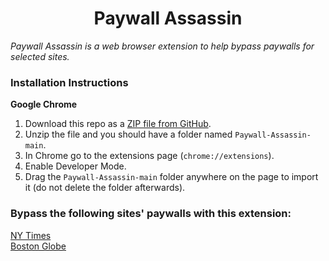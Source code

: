 <h1 align="center">Paywall Assassin</h1>

_Paywall Assassin is a web browser extension to help bypass paywalls for selected sites._

### Installation Instructions

**Google Chrome**

1. Download this repo as a [ZIP file from GitHub](https://github.com/benpcorn/Paywall-Assassin/archive/refs/heads/main.zip).
1. Unzip the file and you should have a folder named `Paywall-Assassin-main`.
1. In Chrome go to the extensions page (`chrome://extensions`).
1. Enable Developer Mode.
1. Drag the `Paywall-Assassin-main` folder anywhere on the page to import it (do not delete the folder afterwards).

### Bypass the following sites' paywalls with this extension:

[NY Times](https://www.nytimes.com)\
[Boston Globe](https://www.bostonglobe.com/)
